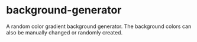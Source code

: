 # background-generator
A random color gradient background generator. The background colors can also be manually changed or randomly created.
